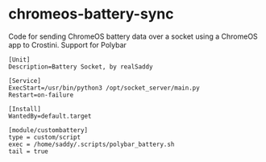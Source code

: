 # chromeos-battery-sync
Code for sending ChromeOS battery data over a socket using a ChromeOS app to Crostini. Support for Polybar


```
[Unit]
Description=Battery Socket, by realSaddy

[Service]
ExecStart=/usr/bin/python3 /opt/socket_server/main.py
Restart=on-failure

[Install]
WantedBy=default.target
```

```
[module/custombattery]
type = custom/script
exec = /home/saddy/.scripts/polybar_battery.sh
tail = true
```
